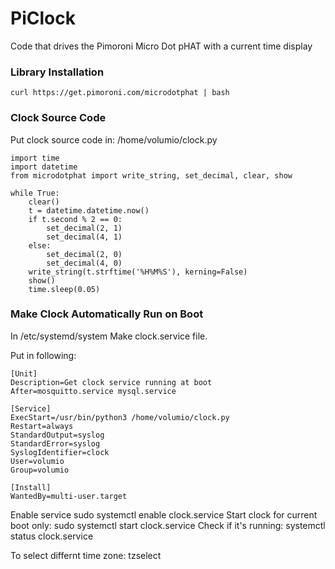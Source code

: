# PiClock
Code that drives the Pimoroni Micro Dot pHAT with a current time display


### Library Installation
```curl https://get.pimoroni.com/microdotphat | bash```

### Clock Source Code

Put clock source code in:
/home/volumio/clock.py

```
import time
import datetime
from microdotphat import write_string, set_decimal, clear, show

while True:
    clear()
    t = datetime.datetime.now()
    if t.second % 2 == 0:
        set_decimal(2, 1)
        set_decimal(4, 1)
    else:
        set_decimal(2, 0)
        set_decimal(4, 0)
    write_string(t.strftime('%H%M%S'), kerning=False)
    show()
    time.sleep(0.05)
```

### Make Clock Automatically Run on Boot

In /etc/systemd/system
Make clock.service file.

Put in following:

```
[Unit]
Description=Get clock service running at boot
After=mosquitto.service mysql.service

[Service]
ExecStart=/usr/bin/python3 /home/volumio/clock.py
Restart=always
StandardOutput=syslog
StandardError=syslog
SyslogIdentifier=clock
User=volumio
Group=volumio

[Install]
WantedBy=multi-user.target
```


Enable service sudo systemctl enable clock.service
Start clock for current boot only: sudo systemctl start clock.service
Check if it's running: systemctl status clock.service


To select differnt time zone:
tzselect
